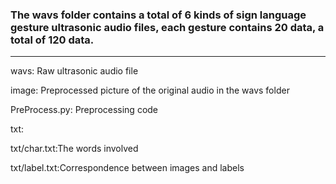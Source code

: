 ### The wavs folder contains a total of 6 kinds of sign language gesture ultrasonic audio files, each gesture contains 20 data, a total of 120 data.

---

wavs: Raw ultrasonic audio file


image: Preprocessed picture of the original audio in the wavs folder


PreProcess.py: Preprocessing code


txt:

txt/char.txt:The words involved

txt/label.txt:Correspondence between images and labels
